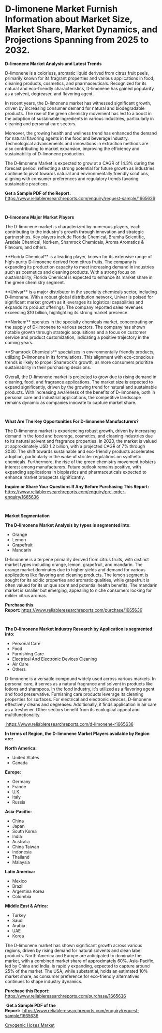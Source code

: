 <p><h1>D-limonene Market Furnish Information about Market Size, Market Share, Market Dynamics, and Projections Spanning from 2025 to 2032.</h1></p><p><strong>D-limonene Market Analysis and Latest Trends</strong></p>
<p><p>D-limonene is a colorless, aromatic liquid derived from citrus fruit peels, primarily known for its fragrant properties and various applications in food, cleaning products, cosmetics, and pharmaceuticals. Recognized for its natural and eco-friendly characteristics, D-limonene has gained popularity as a solvent, degreaser, and flavoring agent.</p><p>In recent years, the D-limonene market has witnessed significant growth, driven by increasing consumer demand for natural and biodegradable products. The rise of the green chemistry movement has led to a boost in the adoption of sustainable ingredients in various industries, particularly in cleaning and personal care sectors.</p><p>Moreover, the growing health and wellness trend has enhanced the demand for natural flavoring agents in the food and beverage industry. Technological advancements and innovations in extraction methods are also contributing to market expansion, improving the efficiency and sustainability of D-limonene production.</p><p>The D-limonene Market is expected to grow at a CAGR of 14.3% during the forecast period, reflecting a strong potential for future growth as industries continue to pivot towards natural and environmentally friendly solutions, aligning with consumer preferences and regulatory trends favoring sustainable practices.</p></p>
<p><strong>Get a Sample PDF of the Report:&nbsp;</strong> <a href="https://www.reliableresearchreports.com/enquiry/request-sample/1665636?utm_campaign=2657&utm_medium=2&utm_source=Github&utm_content=ia&utm_term=04042025&utm_id=d-limonene">https://www.reliableresearchreports.com/enquiry/request-sample/1665636</a></p>
<p>&nbsp;</p>
<p><strong>D-limonene Major Market Players</strong></p>
<p><p>The D-limonene market is characterized by numerous players, each contributing to the industry's growth through innovation and strategic partnerships. Key players include Florida Chemical, Bramha Scientific, Aredale Chemical, Norkem, Shamrock Chemicals, Aroma Aromatics & Flavours, and others.</p><p>**Florida Chemical** is a leading player, known for its extensive range of high-purity D-limonene derived from citrus fruits. The company is expanding its production capacity to meet increasing demand in industries such as cosmetics and cleaning products. With a strong focus on sustainability, Florida Chemical is expected to enhance its market share in the green chemistry segment.</p><p>**Univar** is a major distributor in the specialty chemicals sector, including D-limonene. With a robust global distribution network, Univar is poised for significant market growth as it leverages its logistical capabilities and expands its product offerings. The company reported sales revenues exceeding $10 billion, highlighting its strong market presence.</p><p>**Norkem** operates in the specialty chemicals market, concentrating on the supply of D-limonene to various sectors. The company has shown notable growth through strategic acquisitions and a focus on customer service and product customization, indicating a positive trajectory in the coming years.</p><p>**Shamrock Chemicals** specializes in environmentally friendly products, utilizing D-limonene in its formulations. This alignment with eco-conscious trends is likely to propel Shamrock's growth, as more consumers prioritize sustainability in their purchasing decisions.</p><p>Overall, the D-limonene market is projected to grow due to rising demand in cleaning, food, and fragrance applications. The market size is expected to expand significantly, driven by the growing trend for natural and sustainable products. With increasing awareness of the benefits of D-limonene, both in personal care and industrial applications, the competitive landscape remains dynamic as companies innovate to capture market share.</p></p>
<p>&nbsp;</p>
<p><strong>What Are The Key Opportunities For D-limonene Manufacturers?</strong></p>
<p><p>The D-limonene market is experiencing robust growth, driven by increasing demand in the food and beverage, cosmetics, and cleaning industries due to its natural solvent and fragrance properties. In 2023, the market is valued at approximately USD 1.2 billion, with a projected CAGR of 7% through 2030. The shift towards sustainable and eco-friendly products accelerates adoption, particularly in the wake of stricter regulations on synthetic chemicals. Furthermore, the rise of the green chemistry movement bolsters interest among manufacturers. Future outlook remains positive, with expanding applications in bioplastics and pharmaceuticals expected to enhance market prospects significantly.</p></p>
<p><strong>Inquire or Share Your Questions If Any Before Purchasing This Report:</strong> <a href="https://www.reliableresearchreports.com/enquiry/pre-order-enquiry/1665636?utm_campaign=2657&utm_medium=2&utm_source=Github&utm_content=ia&utm_term=04042025&utm_id=d-limonene">https://www.reliableresearchreports.com/enquiry/pre-order-enquiry/1665636</a></p>
<p>&nbsp;</p>
<p><strong>Market Segmentation</strong></p>
<p><strong>The D-limonene Market Analysis by types is segmented into:</strong></p>
<p><ul><li>Orange</li><li>Lemon</li><li>Grapefruit</li><li>Mandarin</li></ul></p>
<p><p>D-limonene is a terpene primarily derived from citrus fruits, with distinct market types including orange, lemon, grapefruit, and mandarin. The orange market dominates due to higher yields and demand for various applications like flavoring and cleaning products. The lemon segment is sought for its acidic properties and aromatic qualities, while grapefruit is often valued for its unique scent and potential health benefits. The mandarin market is smaller but emerging, appealing to niche consumers looking for milder citrus aromas.</p></p>
<p><strong>Purchase this Report:&nbsp;</strong><a href="https://www.reliableresearchreports.com/purchase/1665636?utm_campaign=2657&utm_medium=2&utm_source=Github&utm_content=ia&utm_term=04042025&utm_id=d-limonene">https://www.reliableresearchreports.com/purchase/1665636</a></p>
<p>&nbsp;</p>
<p><strong>The D-limonene Market Industry Research by Application is segmented into:</strong></p>
<p><ul><li>Personal Care</li><li>Food</li><li>Furnishing Care</li><li>Electrical And Electronic Devices Cleaning</li><li>Air Care</li><li>Others</li></ul></p>
<p><p>D-limonene is a versatile compound widely used across various markets. In personal care, it serves as a natural fragrance and solvent in products like lotions and shampoos. In the food industry, it's utilized as a flavoring agent and food preservative. Furnishing care products leverage its cleaning properties for surfaces. For electrical and electronic devices, D-limonene effectively cleans and degreases. Additionally, it finds application in air care as a freshener. Other sectors benefit from its ecological appeal and multifunctionality.</p></p>
<p><a href="https://www.reliableresearchreports.com/d-limonene-r1665636?utm_campaign=2657&utm_medium=2&utm_source=Github&utm_content=ia&utm_term=04042025&utm_id=d-limonene">&nbsp;https://www.reliableresearchreports.com/d-limonene-r1665636</a></p>
<p><strong>In terms of Region, the D-limonene Market Players available by Region are:</strong></p>
<p>
    <p> <strong> North America: </strong>
        <ul>
            <li>United States</li>
            <li>Canada</li>
        </ul>
        </p> 
    <p> <strong> Europe: </strong>
        <ul>
            <li>Germany</li>
            <li>France</li>
            <li>U.K.</li>
            <li>Italy</li>
            <li>Russia</li>
        </ul>
        </p> 
    <p> <strong> Asia-Pacific: </strong>
        <ul>
            <li>China</li>
            <li>Japan</li>
            <li>South Korea</li>
            <li>India</li>
            <li>Australia</li>
            <li>China Taiwan</li>
            <li>Indonesia</li>
            <li>Thailand</li>
            <li>Malaysia</li>
        </ul>
        </p> 
    <p> <strong> Latin America: </strong>
        <ul>
            <li>Mexico</li>
            <li>Brazil</li>
            <li>Argentina Korea</li>
            <li>Colombia</li>
        </ul>
        </p> 
    <p> <strong> Middle East & Africa: </strong>
        <ul>
            <li>Turkey</li>
            <li>Saudi</li>
            <li>Arabia</li>
            <li>UAE</li>
            <li>Korea</li>
        </ul>
    </p>
    </p>
<p><p>The D-limonene market has shown significant growth across various regions, driven by rising demand for natural solvents and clean label products. North America and Europe are anticipated to dominate the market, with a combined market share of approximately 60%. Asia-Pacific, led by China and India, is rapidly expanding, expected to capture around 25% of the market. The USA, while substantial, holds an estimated 10% market share, as consumer preference for eco-friendly alternatives continues to shape industry dynamics.</p></p>
<p><strong>Purchase this Report: </strong><a href="https://www.reliableresearchreports.com/purchase/1665636?utm_campaign=2657&utm_medium=2&utm_source=Github&utm_content=ia&utm_term=04042025&utm_id=d-limonene">https://www.reliableresearchreports.com/purchase/1665636</a></p>
<p>&nbsp;<strong>Get a Sample PDF of the Report:&nbsp;&nbsp;</strong><a href="https://www.reliableresearchreports.com/enquiry/request-sample/1665636?utm_campaign=2657&utm_medium=2&utm_source=Github&utm_content=ia&utm_term=04042025&utm_id=d-limonene">https://www.reliableresearchreports.com/enquiry/request-sample/1665636</a></p>
<p><strong></strong></p>
<p><p><a href="https://github.com/waverlyam689/Market-Research-Report-List-1/blob/main/cryogenic-hoses-market.md?utm_campaign=2657&utm_medium=2&utm_source=Github&utm_content=ia&utm_term=04042025&utm_id=d-limonene">Cryogenic Hoses Market</a></p></p>